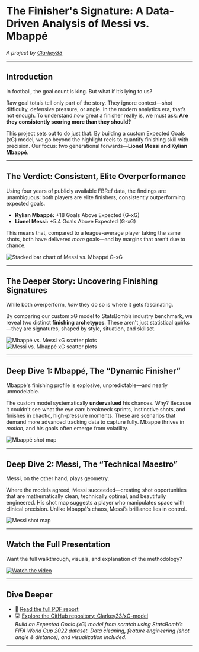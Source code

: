 # The Finisher's Signature: A Data-Driven Analysis of Messi vs. Mbappé  
*A project by [Clarkey33](https://www.linkedin.com/in/your-link-here)*

---

## Introduction

In football, the goal count is king. But what if it’s lying to us?

Raw goal totals tell only part of the story. They ignore context—shot difficulty, defensive pressure, or angle. In the modern analytics era, that’s not enough. To understand *how* great a finisher really is, we must ask: **Are they consistently scoring more than they should?**

This project sets out to do just that. By building a custom Expected Goals (xG) model, we go beyond the highlight reels to quantify finishing skill with precision. Our focus: two generational forwards—**Lionel Messi and Kylian Mbappé**.

---

## The Verdict: Consistent, Elite Overperformance

Using four years of publicly available FBRef data, the findings are unambiguous: both players are elite finishers, consistently outperforming expected goals. 

- **Kylian Mbappé:** +18 Goals Above Expected (G-xG)
- **Lionel Messi:** +5.4 Goals Above Expected (G-xG)

This means that, compared to a league-average player taking the same shots, both have delivered *more* goals—and by margins that aren’t due to chance.

![Stacked bar chart of Messi vs. Mbappé G-xG](https://github.com/Clarkey33/xG-model/blob/main/images/player_finishing_profile/2021-2025_G%20-xG_messi_mbappe_performance.png?raw=true)

---

## The Deeper Story: Uncovering Finishing Signatures

While both overperform, *how* they do so is where it gets fascinating.

By comparing our custom xG model to StatsBomb’s industry benchmark, we reveal two distinct **finishing archetypes**. These aren't just statistical quirks—they are signatures, shaped by style, situation, and skillset.

![Mbappé vs. Messi xG scatter plots](https://github.com/Clarkey33/xG-model/blob/main/images/player_finishing_profile/mbappe_shot_xG_predicted_xG.png?raw=true)  
![Messi vs. Mbappé xG scatter plots](https://github.com/Clarkey33/xG-model/blob/main/images/player_finishing_profile/messi_shot_xG_predicted_xG.png?raw=true)

---

## Deep Dive 1: Mbappé, The “Dynamic Finisher”

Mbappé's finishing profile is explosive, unpredictable—and nearly unmodelable.

The custom model systematically **undervalued** his chances. Why? Because it couldn't see what the eye can: breakneck sprints, instinctive shots, and finishes in chaotic, high-pressure moments. These are scenarios that demand more advanced tracking data to capture fully. Mbappé thrives in *motion*, and his goals often emerge from volatility.

![Mbappé shot map](https://github.com/Clarkey33/xG-model/blob/main/images/Mbappe/shot_map.png?raw=true)

---

## Deep Dive 2: Messi, The “Technical Maestro”

Messi, on the other hand, plays geometry.

Where the models agreed, Messi succeeded—creating shot opportunities that are mathematically clean, technically optimal, and beautifully engineered. His shot map suggests a player who manipulates space with clinical precision. Unlike Mbappé’s chaos, Messi’s brilliance lies in control.

![Messi shot map](https://github.com/Clarkey33/xG-model/blob/main/images/Messi/shot_map.png?raw=true)

---

## Watch the Full Presentation

Want the full walkthrough, visuals, and explanation of the methodology?

[![Watch the video](https://img.youtube.com/vi/4pMvgw1hn94/0.jpg)](https://www.youtube.com/watch?v=4pMvgw1hn94)

---

## Dive Deeper

- 📄 [Read the full PDF report](https://github.com/Clarkey33/xG-model/blob/main/report/player_finishing_profile_report.pdf)
- 💻 [Explore the GitHub repository: Clarkey33/xG-model](https://github.com/Clarkey33/xG-model)  
  *Build an Expected Goals (xG) model from scratch using StatsBomb’s FIFA World Cup 2022 dataset. Data cleaning, feature engineering (shot angle & distance), and visualization included.*

---
